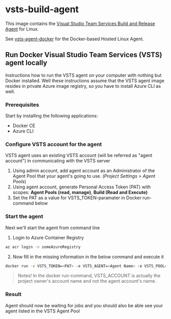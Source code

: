 # vsts-build-agent

This image contains the [Visual Studio Team Services Build and Release Agent](https://github.com/Microsoft/vsts-agent) for Linux.

See [vsts-agent-docker](https://github.com/Microsoft/vsts-agent-docker) for the Docker-based Hosted Linux Agent.

## Run Docker Visual Studio Team Services (VSTS) agent locally

Instructions how to run the VSTS agent on your computer with nothing but Docker installed. Well these instructions assume that the VSTS agent image resides in private Azure image registry, so you have to install Azure CLI as well.

### Prerequisites
Start by installing the following applications:

* Docker CE
* Azure CLI

### Configure VSTS account for the agent

VSTS agent uses an existing VSTS account (will be referred as "agent account") in communicating with the VSTS server
		
1. Using admin account, add agent account as an Administrator of the Agent Pool that your agent's going to use. (_Project Settings > Agent Pools_)
2. Using agent account, generate Personal Access Token (PAT) with scopes: **Agent Pools (read, manage)**, **Build (Read and Execute)**
3. Set the PAT as a value for VSTS_TOKEN-paramater in Docker run-command below

### Start the agent

Next we'll start the agent from command line

1. Login to Azure Container Registry
```bash
az acr login -n someAzureRegistry
```
2. Now fill in the missing information in the below command and execute it
```bash
docker run -e VSTS_TOKEN=<PAT> -e VSTS_AGENT=<Agent Name> -e VSTS_POOL=<Agent Pool Name> -e VSTS_ACCOUNT=<MY VSTS owner account> -it someAzureRegistry.azurecr.io/john/my-image
```
			
> Notes! In the docker run-command, VSTS_ACCOUNT is actually the project owner's account name and not the agent account's name.
			
### Result
		
Agent should now be waiting for jobs and you should also be able see your agent listed in the VSTS Agent Pool
